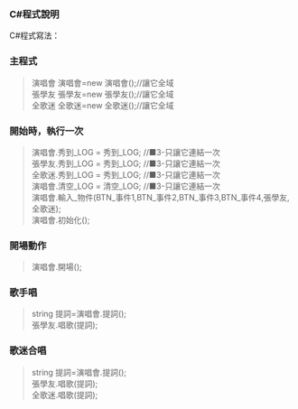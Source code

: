### C#程式說明

C#程式寫法：

### 主程式
> 演唱會 演唱會=new 演唱會();//讓它全域  
> 張學友 張學友=new 張學友();//讓它全域  
> 全歌迷 全歌迷=new 全歌迷();//讓它全域  

### 開始時，執行一次
> 演唱會.秀到_LOG = 秀到_LOG;	//■3-只讓它連結一次  
> 張學友.秀到_LOG = 秀到_LOG;	//■3-只讓它連結一次  
> 全歌迷.秀到_LOG = 秀到_LOG;	//■3-只讓它連結一次  
> 演唱會.清空_LOG = 清空_LOG;	//■3-只讓它連結一次  
> 演唱會.輸入_物件(BTN_事件1,BTN_事件2,BTN_事件3,BTN_事件4,張學友,全歌迷);  
> 演唱會.初始化();

### 開場動作
> 演唱會.開場();

### 歌手唱
> string 提詞=演唱會.提詞();  
> 張學友.唱歌(提詞);  

### 歌迷合唱
> string 提詞=演唱會.提詞();  
> 張學友.唱歌(提詞);  
> 全歌迷.唱歌(提詞);  


